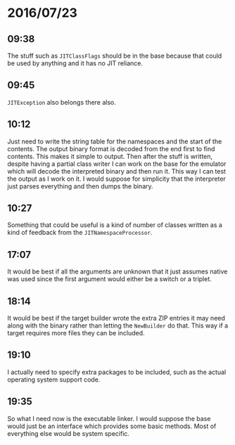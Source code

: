 # 2016/07/23

## 09:38

The stuff such as `JITClassFlags` should be in the base because that could be
used by anything and it has no JIT reliance.

## 09:45

`JITException` also belongs there also.

## 10:12

Just need to write the string table for the namespaces and the start of the
contents. The output binary format is decoded from the end first to find
contents. This makes it simple to output. Then after the stuff is written,
despite having a partial class writer I can work on the base for the emulator
which will decode the interpreted binary and then run it. This way I can test
the output as I work on it. I would suppose for simplicity that the interpreter
just parses everything and then dumps the binary.

## 10:27

Something that could be useful is a kind of number of classes written as a kind
of feedback from the `JITNamespaceProcessor`.

## 17:07

It would be best if all the arguments are unknown that it just assumes native
was used since the first argument would either be a switch or a triplet.

## 18:14

It would be best if the target builder wrote the extra ZIP entries it may need
along with the binary rather than letting the `NewBuilder` do that. This way
if a target requires more files they can be included.

## 19:10

I actually need to specify extra packages to be included, such as the actual
operating system support code.

## 19:35

So what I need now is the executable linker. I would suppose the base would
just be an interface which provides some basic methods. Most of everything
else would be system specific.

